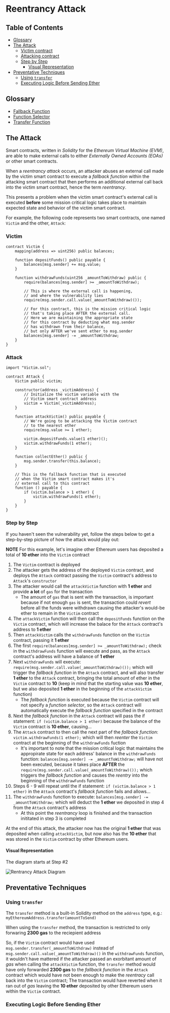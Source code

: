 # Reentrancy Attack

## Table of Contents

- [Glossary](#glossary)
- [The Attack](#the-attack)
    - [Victim contract](#victim)
    - [Attacking contract](#attack)
    - [Step by Step](#step-by-step)
        - [Visual Representation](#visual-representation)
- [Preventative Techniques](#preventative-techniques)
    - [Using `transfer`](#using-transfer)
    - [Executing Logic Before Sending Ether](#executing-logic-before-sending-ether)

## Glossary

- [Fallback Function](https://solidity.readthedocs.io/en/v0.5.3/contracts.html#fallback-function)
- [Function Selector](https://solidity.readthedocs.io/en/v0.4.21/abi-spec.html#function-selector)
- [Transfer Function](https://solidity.readthedocs.io/en/latest/units-and-global-variables.html#address-related)

## The Attack

Smart contracts, written in _Solidity_ for the _Ethereum Virtual Machine (EVM)_, are able to make external calls to either _Externally Owned Accounts (EOAs)_ or other smart contracts.

When a _reentrancy attack_ occurs, an attacker abuses an external call made by the victim smart contract to execute a _fallback function_ within the attacking smart contract that then performs an additional external call back into the victim smart contract, hence the term _reentrancy_.

This presents a problem when the victim smart contract's external call is executed **before** some mission critical logic takes place to maintain expected state and behavior of the victim smart contract.

For example, the following code represents two smart contracts, one named `Victim` and the other, `Attack`:

### Victim

```solidity
contract Victim {
    mapping(address => uint256) public balances;

    function depositFunds() public payable {
        balances[msg.sender] += msg.value;
    }

    function withdrawFunds(uint256 _amountToWithdraw) public {
        require(balances[msg.sender] >= _amountToWithdraw);

        // This is where the external call is happening,
        // and where the vulnerability lies
        require(msg.sender.call.value(_amountToWithdraw)());

        // For this contract, this is the mission critical logic
        // that's taking place AFTER the external call.
        // Here we are maintaining the appropriate state
        // for this contract by deducting what msg.sender
        // has withdrawn from their balance,
        // but only AFTER we've sent ether to msg.sender
        balances[msg.sender] -= _amountToWithdraw;
    }
}
```

### Attack

```solidity
import "Victim.sol";

contract Attack {
    Victim public victim;

    constructor(address _victimAddress) {
        // Initialize the victim variable with the
        // Victim smart contract address
        victim = Victim(_victimAddress);
    }

    function attackVictim() public payable {
        // We're going to be attacking the Victim contract
        // to the nearest ether
        require(msg.value >= 1 ether);
        
        victim.depositFunds.value(1 ether)();
        victim.withdrawFunds(1 ether);
    }

    function collectEther() public {
        msg.sender.transfer(this.balance);
    }

    // This is the fallback function that is executed
    // when the Victim smart contract makes it's
    // external call to this contract
    function () payable {
        if (victim.balance > 1 ether) {
            victim.withdrawFunds(1 ether);
        }
    }
}
```

### Step by Step

If you haven't seen the vulnerability yet, follow the steps below to get a step-by-step picture of how the attack would play out:

**NOTE** For this example, let's imagine other Ethereum users has deposited a total of **10 ether** into the `Victim` contract

1. The `Victim` contract is deployed
2. The attacker gets the address of the deployed `Victim` contract, and deploys the `Attack` contract passing the `Victim` contract's address to `Attack`'s `constructor`
3. The attacker would call the `attackVictim` function with **1 ether** and provide **a lot** of `gas` for the transaction
    - The amount of `gas` that is sent with the transaction, is important because if not enough `gas` is sent, the transaction could _revert_ before all the funds were withdrawn causing the attacker's would-be ether to remain in the `Victim` contract
4. The `attackVictim` function will then call the `depositFunds` function on the `Victim` contract, which will increase the balace for the `Attack` contract's address to **1 ether**
5. Then `attackVictim` calls the `withdrawFunds` function on the `Victim` contract, passing it **1 ether**
6. The first `require(balances[msg.sender] >= _amountToWithdraw);` check in the `withdrawFunds` function will execute and pass, as the `Attack` contract's address will have a balance of **1 ether**
7. Next `withdrawFunds` will execute: `require(msg.sender.call.value(_amountToWithdraw)());` which will trigger the _fallback function_ in the `Attack` contract, and will also transfer **1 ether** to the `Attack` contract, bringing the total amount of ether in the `Victim` contract to **10** (keep in mind that the starting value was **10 ether**, but we also deposited **1 ether** in the beginning of the `attackVictim` function)
    - The _fallback function_ is executed because the `Victim` contract will not specify a _function selector_, so the `Attack` contract will automatically execute the _fallback function_ specified in the contract
8. Next the _fallback function_ in the `Attack` contract will pass the if statement: `if (victim.balance > 1 ether)` because the balance of the `Victim` contract is **10 ether**, causing...
9. The `Attack` contract to then call the next part of the _fallback function_: `victim.withdrawFunds(1 ether);` which will then _reenter_ the `Victim` contract at the beginning of the `withdrawFunds` fuction
    - It's important to note that the mission critical logic that maintains the appropirate state for each address' balance in the `withdrawFunds` function: `balances[msg.sender] -= _amountToWithdraw;` will have not been executed, because it takes place **AFTER** the `require(msg.sender.call.value(_amountToWithdraw)());` which triggers the _fallback function_ and causes the _reentry_ into the beginning of the `withdrawFunds` function
10. Steps 6 - 9 will repeat until the if statement: `if (victim.balance > 1 ether)` in the `Attack` contract's _fallback function_ fails and allows...
11. The `withdrawFunds` function to execute: `balances[msg.sender] -= _amountToWithdraw;` which will deduct the **1 ether** we deposited in step 4 from the `Attack` contract's address
    - At this point the _reentrancy_ loop is finished and the transaction inititated in step 3 is completed

At the end of this attack, the attacker now has the original **1 ether** that was deposited when calling `attackVictim`, but now also has the **10 ether** that was stored in the `Victim` contract by other Ethereum users.

#### Visual Representation

The diagram starts at Step #2

![Rentrancy Attack Diagram](./assets/reentrancy-attack.jpg)

## Preventative Techniques

### Using `transfer`

The `transfer` method is a built-in Solidity method on the `address` type, e.g.: `myEthereumAddress.transfer(amountToSend)`

When using the `transfer` method, the transaction is restricted to only forwaring **2300 gas** to the reciepient address

So, if the `Victim` contract would have used `msg.sender.transfer(_amountToWithdraw)` instead of `msg.sender.call.value(_amountToWithdraw)()` in the `withdrawFunds` function, it wouldn't have mattered if the attacker passed an exorbitant amount of _gas_ when calling the `attackVictim` function, the `transfer` method would have only forwarded **2300 gas** to the _fallback function_ in the `Attack` contract which would have not been enough to make the _reentracy_ call back into the `Victim` contract; The transaction would have reverted when it ran out of _gas_ leaving the **10 ether** deposited by other Ethereum users within the `Victim` contract.

### Executing Logic Before Sending Ether
